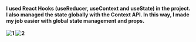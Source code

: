 <b>I used React Hooks (useReducer, useContext and useState) in the project. I also managed the state globally with the Context API. In this way, I made my job easier with <b>global state management and props.</b>
<br>
<br>
![1](https://github.com/atsszc/react-expense-tracker/assets/116086493/f69f2b2b-c36b-43b4-ac3c-a7ecb5aad1ae) ![2](https://github.com/atsszc/react-expense-tracker/assets/116086493/e19fb6f8-e44c-430f-8365-c818308533ad)
